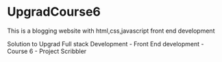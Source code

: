 # UpgradCourse6

This is a blogging website with html,css,javascript front end development

Solution to Upgrad Full stack Development - Front End development - Course 6 - Project Scribbler
